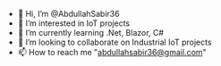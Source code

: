 - 👋 Hi, I’m @AbdullahSabir36
- 👀 I’m interested in IoT projects
- 🌱 I’m currently learning .Net, Blazor, C#
- 💞️ I’m looking to collaborate on Industrial IoT projects
- 📫 How to reach me "abdullahsabir36@gmail.com"

<!---
AbdullahSabir36/AbdullahSabir36 is a ✨ special ✨ repository because its `README.md` (this file) appears on your GitHub profile.
You can click the Preview link to take a look at your changes.
--->

